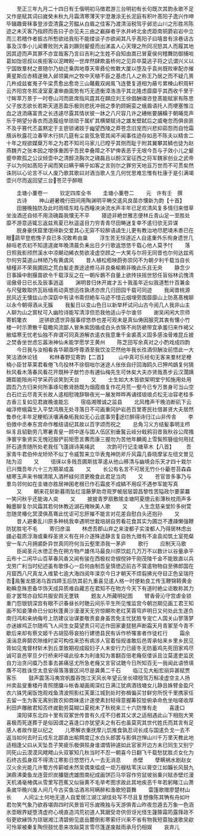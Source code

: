 <!-- { "loadSidebar": true } -->
　　至正三年九月二十四日有壬偕明初马徴君游三台明初有长句既次其韵永歌不足又作是赋其词曰嵗癸未秋九月霜清寒薄天宇澄澈涂无长泥庭有积叶髙阳子逸兴作呻毕辍趣膏秣事登涉壶清露之芳醖从白眉之佳客乃渡清洹税驾乎邺览山川之形胜吊陈迹之未灭客乃指顾而告曰子亦见夫三由之嶻嶭者乎氷井峙北金虎距南铜爵岩岩中立而三若稽作者振古所慙欲祛我衔不能缕谈子亦欲闻其凡乎髙阳子曰嘻昔有涂巷话古事及汉季小儿闻曹败则大喜刘蹶则颦蹙而出涕盖人心天理之所同况怒其人而履其地因其迹而声其罪不亦宜哉客乃言曰吉利之生姓不自知由嵩已冒夏侯何稽舞防御捕啖葛如饴诳叔以疾拒客以泥睥睨一世岸然肆欺虽桥何之见异卒莫逃子将之讥谓兴义以宁国致羣材之景随尔乃劫迁乗舆地尊天卑彞伦攸斁大厦以堕及乎袁尚既败审配亦摧黄星斯应赤精遂微入邺领冀州之牧中天植不臣之基虑几人之称王乃居之而不疑几篑几杵成兹崔嵬子午梁贯愈出愈竒三山鼇戴双阙鳯飞连甍复道相为蔽亏累楝山积周轩云齐阳宫冬熙淩室夏凄审曲面势有巧无遗衡漳浩浩乎其北隆虑靡靡乎其西收千里于寸眸萃万景于一时卷山河而匪席指风霆其在頥应刘王徐倡酬诹咨登髙能赋家有陈思父子放志欲长若斯天道恶盈乐极则悲抚冲弱之季豹顾婉娈之蛾眉语托人而哽塞惟泣血之涟洏痛富贵之长违遽尽露其情状彼一牀之八尺容几许之繐帐要脯糒于朝晡竞声乐于朔望分香衣而造履组举琐琐于属纩其横槊赋诗之雄发壁弑后之威奄忽而俱丧匪不及乎篡代丕盖黙定于主鬯锁诸妓于幽望西陵之莽苍念旧宠而兴悲抑茹怨而自怆霜鴈诉秋露花泣春宰木行拱几筵有尘哀弦急管其闻不闻事徃迹存如恶不陈夫以精舎二十年之规欲媒蘖万年之为君不知司马家儿已瞠乎其侧而耻于附其翼攀其鳞也徒为赵燕魏齐之张本因之增侈重困乎吾民幸叠障之不铲俾表恶于无垠今吾与子效小儿之颦蹙申欺孤之公议倾壶中之清醇浇胸次之磈磊且以酹汉室征西之将军魏家创业之武帝子以为何如髙阳子闻而笑曰瞒乎瞒乎如客之言则尔之罪穷天地亘万世而不可贯矣然诛则以心论言不以人废乃歌其歌曰对酒当歌人生几何忧思难忘惟有杜康于是引满竭壶兴尽而返回望三台苍茫乎醉眼













　　圭塘小藳卷一
　　钦定四库全书
　　圭塘小藳卷二
　　元　许有壬　撰
　　古诗
　　神山避暑晚行田间用陶渊明平畴交逺风良苗亦懐新为韵【十首】
　　田塍晚独防及此时雨晴东畦与西疃泱泱流水声丰年已足欢清风复多情归来借草坐浊酒还自倾不用浇磈磊我懐无不平
　　寝迹非絶世雅志便林丘青山足一至胜处靡不游意适辄忘返兹焉夏已秋遥遥目力穷青青尽田畴迷复幸不逺归欤无异谋
　　脱身豪侠窟里氓缔新交爱其心无穽不较醉语譊生儿更有教治地尽肥墝禾黍已在眼蔬早登庖愧子良已多况敢希由巢
　　浮生苦无悰道近人自逺重外乐徇身遗世几赫咺老农初不知遑遑嵗年晚清晨负耒出日夕行歌返悠悠千载心他人莫予忖
　　落日照我影颀然溪水中凉飇动絺衣势欲凌虚空顾之一大笑与尔将无同昔也尔何达兹焉尔何穷莫道山林陋乃有黄虞风
　　昔人植松栢映蔚弥崇冈不为朝夕利千载当自长植槿非不荣我圃因之荒白髪走畏途途修马非良桑榆赖非晚此乐且无央
　　静念少日事躁中剧揠苗欲令千载淳反之在一朝斥鷃不自量上欲抟扶摇世怒任盲俗林讥愧清谣傲骨日已长及辰事逍遥
　　渊明昔归休开嵗才五十我虽年近似我道慙什百兼金与尺璧敢取侪瓦砾缅焉动真想迅徃孰诱亦庶几归田园千载可同迹
　　我闻昔桃源民风近无懐兹山亦深窈中有读书斋但絶车马迹不惜云烟埋旁围靡靡山上防髙髙槐聊以永今朝得酒从无膎
　　我髪日以变山色日以新举杯试问山古今阅几人我非山主人聊为山之賔杖可入幽险诗能写清淳但恐我他适山乎尔谁邻
　　谢吴闲闲大宗师寄鹤氅衣
　　逆骈欲遗世异服事缪悠恭也差可观未是真仙俦因服究其衷有懐小竹楼一时示萧散千载瞻风流鄙人冒朱紫因循成白头衣锦不尚防褫带宜承羞归来作褐父敝緼寒无忧老仙独不弃谓可同真游解衣逺衣我意重千金裘髙义固多感浊骨难昆丘披之焚香坐世虑忘嚣湫神仙未能学愿学王黄州
　　陈芝田写余真对之小酌戏成四韵
　　今日我与汝相看各华颠亟呼尊酒至我饮汝茫然他年我长徃酒但酬汝前悟此一大笑沽酒休论钱
　　和林春野见寄韵【二首】
　　山中真可乐经旬无客来羣材足楩楠小臣甘草莱君看倦飞鸟投林不徐徊咄尔迷途人伥伥自纡回海鸥久已狎鸬鷀复何猜秋风看木落春风看花开既种子猷竹亦有逋仙梅先生可休矣大夫亦贤哉髙步云汉濶蹒跚距能陪尚可学采药谈笑到天台
　　又
　　士生如大木皆欲架明堂宁知施用处用圆吾乃方归来何所事琢句敷肾肠既为烟霞痼复作花月荒一壑今已专万景身可当山空白石烂云尽青天长故人逺相慰瑰辞聨夜光一展发晔晔再诵铿琅琅贞松无冶容老桂多古香三复如见君嵗晚谁能忘
　　宿临湘赠诚之监县
　　北风橹声干晚泊断矶下云岫浮修蛾霜生入平埜鸿鴈无处寻落日不可画重冈护岩邑百里寄民社借甚贤大夫居然鲁恭化丰年足粳稻沃壤满桑柘我如无心云底事劳迓烂醉得诗归江山非传舎
　　李伯徴中丞奉东宫命作椎结请纪其故以百字颂而祝之
　　总角习义方结髪事明主栉纵豸且貂勤劳几寒暑青皇一顾中遂与国人伍区别垂鬒云岐分戢鸦羽昔我秋谷公爬搔浄寰宇象贤实无愧冠服俨前矩愿言夀而康三握勿为苦他年麟阁上雪鬓照簮组何用拭肝石道贵随所处老我任飞蓬謌诗美绳武
　　次韵可行记圭塘草木【八首】
　　吾家青牛君伯仲龙矫矫不似丁令威暂来立华表鬼神防斧斤风霜几昏晓摩挲左纽文曽见陆为沼
　　又
　　徂徕以多贱吾圃斯拔萃逺从他山移清与幽境会乐天才四十栽尔已兴慨吾年六十三方期翠成盖
　　又
　　长公有名言不可居无竹仆仆斸苍苔森森植寒玉声来书幌清隂入酒杯緑何须更晚食此君足当肉
　　又
　　苍官昔多事乃与羣鸟邻何如在圭塘亦胜居神囷老根已作石霜皮不成鳞不用叹不遇参军能写真
　　又
　　朝来花斩新暮雨坠红湿藤萝助竒观罗帔层层碧昌黎性苦隘政尔要蒙羃一笑问秋乎还能诲人奕
　　又
　　披披青罗扇敷隂圭塘阿夏牕云影薄秋枕雨声多翰墨聊复尔风霜其若何休教近湖石掩映美人歌
　　又
　　人生念慈亲堂阶多树萱忽随灵椿化冥漠俱髙骞此忧讵可忘肝摧不能言对花差自慰白头还抱孙
　　又
　　昔人避秦乱川原多种桃我幸遇明世栽培胡自劳看花食其实为圃岂不遭疎懒强鞭防犹胜宅不毛
　　寄归彦温
　　林虑吾郡山弃之来浚都子实浚都人乃得居林虑出疆必载质浮海或乗桴圣贤义有在并介遂殊途静言复自咎九徴有不渝袁闳筑土室苑粲安一车六月拥裘卧异世真同符何当云壑里添我一茅庐
　　歌行
　　应制天马歌
　　臣闻圣元水徳正色在朔方物产雄伟马最良川原饮龁几万万不以数计以谷量承平云布十二闲华山百草春风香又闻有骏在西极权竒俶傥钟干刚茂陵千金不能致直以兵戈劳广利当时纪述虽有歌侈心一启何由制吾皇慎徳迈前古不寳逺物物自至佛郎国在月窟西八尺真龙入维絷七逾大海四阅年滦京今日才朝天不烦翦拂光夺目正色呈瑞符吾鳯鬐龙臆渇乌首四蹄玉后防其前九重喜见逺人格一时便勑良工传玉鞭锦鞯黄金勒瞬息殊恩备华饰天成异质难自藏志在君知不在物方今天下有道时絶尘讵敢称其力臣才罢驽亦自知共服安舆无覂轶
　　题友人所藏明妃图
　　臂香骨沁守宫虐金锁重门怨银钥深宫有眼不识春昼长时聴云间乐平生所见惟监宫今朝岂期见画工君王知画不知妾薄命已分如秋蓬黄沙漫漫天无穷惊飇吹老红芙蓉穹庐明日又何处此生遂负南归鸿和亲纳侮号上防建议诒谋娄敬责妾身虽苦免主忧犹胜专宠亡人国关山寥落梦亦迷嫁鸡正尔随鸡飞人间生女莫望贵只可近作田家妻琵琶声断霜天月青冢至今青不歇后来却有蔡文姬千古胡笳辱哀拍行建徳县民有诉作桥罹害者作徒杠行
　　霜余溪湍息奔鬬农隙维时梁可构徃来恐有病涉人官着恒规谁敢后邑胥承帖来乡里乡民见胥如见鬼督材斩木到丘垄致期视成殴妇子人未安行力已疲冬无防蓄鸡先死田家鸡尽诚可哀邑宰旦夕行桥来吁嗟此役本为利谁知为害翻百倍老癃伛偻诉且泣莫遣吏监民自力治贪问瘼乃吾事去甚痛惩尤所急老癃又言官试聴今日所知百无一我闻此语愤填膺不可胜诛空太息安得落落寰区间尽是龚黄二千石
　　临江见大船宏丽异甚赋贾客乐
　　鼓声震荡冯夷宫帆腹吞饱江天风长年望云坐长啸穏驾万斛凌虚空主人扬州卖盐叟重楼丹青照牕牖斗帐香凝画阁深红日满江犹病酒钱塘女儿静且姝臂金盈尺衣六铢凭阑饭饱观戏鱼清波照影红芙蕖江城到处时弥楫徧买甘鲜穷所恱千里携家任去留一生为客无离别敦农抑商昧逺计遂使素封轻得意握筹狡狯俯承命危坐咄嗟收厚利田庐雕敝君知否终嵗勤劳莫糊口夏税未了秋税来三十六防惟有走
　　喜逢口
　　滦阳驿东北四十里有双冢世传昔有久戍不归者其父求之适相遇此山下相抱大笑喜极而死遂葬于是俗因谓之喜逢口亦犹望夫之有石也虽莫究其世代姓氏而其言有足感人者故作是以纪之
　　儿寒解衣重抚摩儿饥推食孰忍诃长成与国逺负戈一去不返当如何去时云戍东北鄙直出榆闗度辽水白头郎罢与影俱岂惮山川千万里天教此地适相逢父曰从天坠吾子笑疲乐极俱殒身谁谓情钟遽如此官家开边方未已同生又别宁同死山云漠漠风飕飕山头双冢知几秋当时不忍一朝喜今日翻飞千载愁犹胜贞女化为石终古孤身双不得清江寒影日悠悠行人一去无消息
　　赤壁
　　孽瞒祸水剧赵女汉火余光能几许蜀方传薪嘘未然吴偶束緼成一炬万艘枯苇沃以膏空江如韛长风鼓九渊鼎沸羮鱼龙连营炽炭膰貔虎雄图南纪成画饼匹马华容作穷鼠坡翁乗兴赋赤壁烂漫天机涌毫楮偶从雪里写芭蕉又似骊黄不毛举考图求故此其地疾恶千年若躬睹江山萧条嵗华晚兴废人间几今古买鱼沽酒吊阿瞒醉和渔歌短蓑舞
　　雷篷歌赠廖楚材山长
　　人间尘土何地无道人自爱居江湖江湖佳处写不尽且复想像陈其觕有舟如叶君勿笑气象乃欲吞堪舆四时风景皆可乐嵗晚独与天游俱青山昨夜忽遁去万象一色涵氷壶眼界疑堕清虚府心境直造鸿荒初道人箕踞受竒供但讶光怪生籧篨霜筠露箨政不俗更欲縁饰为琼琚湘江清碧俯见底岳麓倒影寒萦纡兴来不省有物我短蓑独速歌吴歈可怜翠被秦复陶但鼓忧患来攻敺莫言雪尽篷遂废敲雨承月仍相娱
　　哀弃儿
